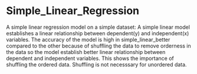 # Simple_Linear_Regression
A simple linear regression model on a simple dataset:
     A simple linear model establishes a linear relationship
     between dependent(y) and independent(x) variables. The accuracy of the model
     is high in simple_linear_better compared to the other because of shuffling 
     the data to remove orderness in the data so the model establish better 
     linear relationship between dependent and independent variables.
     This shows the importance of shuffling the ordered data. Shuffling is not necesssary for 
     unordered data.
